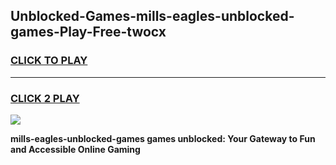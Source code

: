 
## Unblocked-Games-mills-eagles-unblocked-games-Play-Free-twocx
<h3>
<a href="https://premium76.site?title=mills-eagles-unblocked-games&ref=22A">CLICK TO PLAY</a></h3>
<hr>

<h3>
<a href="https://premium76.site?title=mills-eagles-unblocked-games&ref=22A">CLICK 2 PLAY</a>
  
</h3>

<a href="https://premium76.site?title=mills-eagles-unblocked-games&ref=22A"><img src="https://clearcache.store/games.png"></a>


**mills-eagles-unblocked-games games unblocked: Your Gateway to Fun and Accessible Online Gaming**
